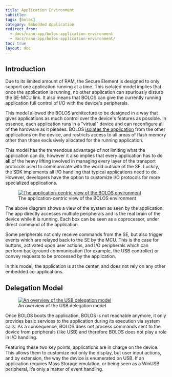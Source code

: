 ```yaml
---
title: Application Environment
subtitle:
tags: [bolos]
category: Embedded Application
redirect_from: 
  - docs/nano-app/bolos-application-environment
  - docs/nano-app/bolos-application-environment/
toc: true
layout: doc
---
```




## Introduction

Due to its limited amount of RAM, the Secure Element is designed to only support one application running at a time. This isolated model implies that once the application is running, no other application can spuriously disturb the SE-MCU link. It also means that BOLOS can give the currently running application full control of I/O with the device's peripherals.

This model allowed the BOLOS architecture to be designed in a way that gives applications as much control over the device's features as possible. In essence, each application runs in a "virtual" device and can reconfigure all of the hardware as it pleases. BOLOS [isolates the application](../psd-application-isolation/) from the other applications on the device, and restricts access to all areas of flash memory other than those exclusively allocated for the running application.

This model has the tremendous advantage of not limiting what the application can do, however it also implies that every application has to do **all** of the heavy lifting involved in managing every layer of the transport protocols used to communicate with the world outside of the SE. Luckily, the SDK implements all I/O handling that typical applications need to do. However, developers have the option to customize I/O protocols for more specialized applications.

<!-- ------------- Image ------------- -->
<div class="uk-text-center">
	<figure>
	<a href="/app_centric_view.png" style="border-bottom: none;">
		<img src="/app_centric_view.png" class="align-center" alt="The application-centric view of the BOLOS environment" />
	</a>
	<figcaption aria-hidden="true">The application-centric view of the BOLOS environment</figcaption>
	</figure>
</div>
<!-- --------------------------------- -->


The above diagram shows a view of the system as seen by the application. The app directly accesses multiple peripherals and is the real brain of the device while it is running. Each box can be seen as a coprocessor, under direct command of the application.

Some peripherals not only receive commands from the SE, but also trigger events which are relayed back to the SE by the MCU. This is the case for buttons, activated upon user actions, and I/O peripherals which can perform background communication (for example, the USB controller) or convey requests to be processed by the application.

In this model, the application is at the center, and does not rely on any other embedded co-applications.

## Delegation Model

<!-- ------------- Image ------------- -->
<div class="uk-text-center">
	<figure>
	<a href="/usb_delegation_overview.png" style="border-bottom: none;">
	<img src="/usb_delegation_overview.png" class="align-center" alt="An overview of the USB delegation model" />
	</a>
	<figcaption aria-hidden="true">An overview of the USB delegation model</figcaption>
	</figure>
</div>
<!-- --------------------------------- -->

Once BOLOS boots the application, BOLOS is not reachable anymore, it only provides basic services to the application during its execution via system calls. As a consequence, BOLOS does not process commands sent to the device from peripherals (like USB) and therefore BOLOS does not play a role in I/O handling.

Featuring these two key points, applications are in charge on the device. This allows them to customize not only the display, but user input actions, and by extension, the way the device is enumerated on USB. If an application requires Mass Storage emulation, or being seen as a WinUSB peripheral, it’s only a matter of event handling.

